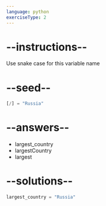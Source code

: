 ```yaml
---
language: python
exerciseType: 2
---
```


# --instructions--

Use snake case for this variable name

# --seed--

```python
[/] = "Russia"
```

# --answers--

- largest_country
- largestCountry
- largest

# --solutions--

```python
largest_country = "Russia"
```
